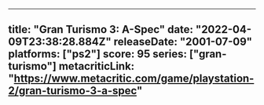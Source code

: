 
---
title: "Gran Turismo 3: A-Spec"
date: "2022-04-09T23:38:28.884Z"
releaseDate: "2001-07-09"
platforms: ["ps2"]
score: 95
series: ["gran-turismo"]
metacriticLink: "https://www.metacritic.com/game/playstation-2/gran-turismo-3-a-spec"
---
